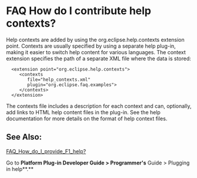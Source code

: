 

FAQ How do I contribute help contexts?
======================================

  

Help contexts are added by using the org.eclipse.help.contexts extension point. Contexts are usually specified by using a separate help plug-in, making it easier to switch help content for various languages. The context extension specifies the path of a separate XML file where the data is stored:

      <extension point="org.eclipse.help.contexts">
         <contexts
            file="help_contexts.xml"
            plugin="org.eclipse.faq.examples">
         </contexts>
      </extension>

The contexts file includes a description for each context and can, optionally, add links to HTML help content files in the plug-in. See the help documentation for more details on the format of help context files.

See Also:
---------

[FAQ\_How\_do\_I\_provide\_F1\_help?](./FAQ_How_do_I_provide_F1_help.md "FAQ How do I provide F1 help?")

Go to **Platform Plug-in Developer Guide > Programmer's** Guide > Plugging in help**.**

